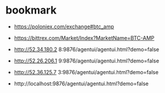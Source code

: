 # bookmark

* https://poloniex.com/exchange#btc_amp
* https://bittrex.com/Market/Index?MarketName=BTC-AMP


* http://52.34.180.2 8:9876/agentui/agentui.html?demo=false
* http://52.26.206.1 9:9876/agentui/agentui.html?demo=false
* http://52.36.125.7 3:9876/agentui/agentui.html?demo=false

* http://localhost:9876/agentui/agentui.html?demo=false

